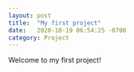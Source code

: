 ```yaml
---
layout: post
title:  "My first project"
date:   2020-10-19 06:54:25 -0700
category: Project
---
```

Welcome to my first project!